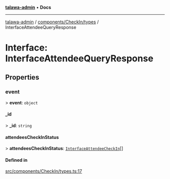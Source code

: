 [**talawa-admin**](../../../../README.md) • **Docs**

***

[talawa-admin](../../../../modules.md) / [components/CheckIn/types](../README.md) / InterfaceAttendeeQueryResponse

# Interface: InterfaceAttendeeQueryResponse

## Properties

### event

\> **event**: `object`

#### \_id

\> **\_id**: `string`

#### attendeesCheckInStatus

\> **attendeesCheckInStatus**: [`InterfaceAttendeeCheckIn`](InterfaceAttendeeCheckIn.md)[]

#### Defined in

[src/components/CheckIn/types.ts:17](https://github.com/PalisadoesFoundation/talawa-admin/blob/c49a58cefb47697eb25ed53aa1ef6d685c772d3e/src/components/CheckIn/types.ts#L17)
